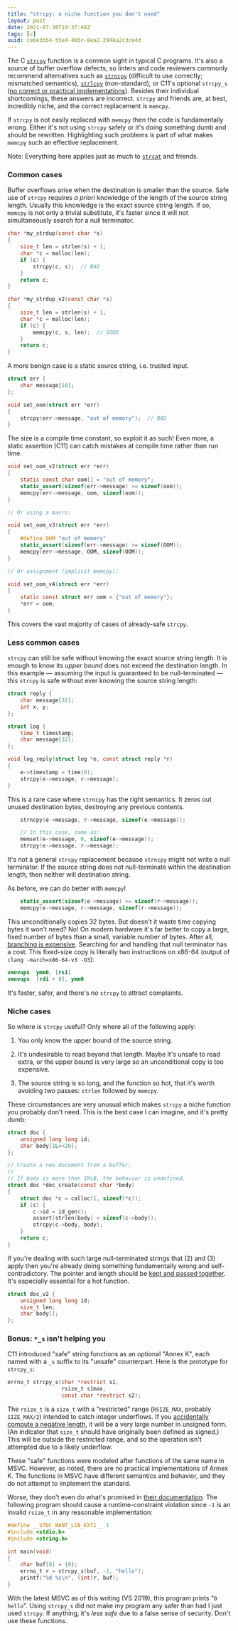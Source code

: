 ```yaml
---
title: "strcpy: a niche function you don't need"
layout: post
date: 2021-07-30T19:37:48Z
tags: [c]
uuid: ce6e3b54-55e4-465c-8ea2-2948a2c3ce4d
---
```


The C [`strcpy`][strcpy] function is a common sight in typical C programs.
It's also a source of buffer overflow defects, so linters and code
reviewers commonly recommend alternatives such as [`strncpy`][strncpy]
(difficult to use correctly; mismatched semantics), [`strlcpy`][strlcpy]
(non-standard), or C11's optional `strcpy_s` ([no correct or practical
implementations][rep]). Besides their individual shortcomings, these
answers are incorrect. `strcpy` and friends are, at best, incredibly
niche, and the correct replacement is `memcpy`.

If `strcpy` is not easily replaced with `memcpy` then the code is
fundamentally wrong. Either it's not using `strcpy` safely or it's doing
something dumb and should be rewritten. Highlighting such problems is part
of what makes `memcpy` such an effective replacement.

Note: Everything here applies just as much to [`strcat`][strcat] and
friends.

### Common cases

Buffer overflows arise when the destination is smaller than the source.
Safe use of `strcpy` requires *a priori* knowledge of the length of the
source string length. Usually this knowledge is the exact source string
length. If so, `memcpy` is not only a trivial substitute, it's faster
since it will not simultaneously search for a null terminator.

```c
char *my_strdup(const char *s)
{
    size_t len = strlen(s) + 1;
    char *c = malloc(len);
    if (c) {
        strcpy(c, s);  // BAD
    }
    return c;
}

char *my_strdup_v2(const char *s)
{
    size_t len = strlen(s) + 1;
    char *c = malloc(len);
    if (c) {
        memcpy(c, s, len);  // GOOD
    }
    return c;
}
```

A more benign case is a static source string, i.e. trusted input.

```c
struct err {
    char message[16];
};

void set_oom(struct err *err)
{
    strcpy(err->message, "out of memory");  // BAD
}
```

The size is a compile time constant, so exploit it as such! Even more, a
static assertion (C11) can catch mistakes at compile time rather than run
time.

```c
void set_oom_v2(struct err *err)
{
    static const char oom[] = "out of memory";
    static_assert(sizeof(err->message) >= sizeof(oom));
    memcpy(err->message, oom, sizeof(oom));
}

// Or using a macro:

void set_oom_v3(struct err *err)
{
    #define OOM "out of memory"
    static_assert(sizeof(err->message) >= sizeof(OOM));
    memcpy(err->message, OOM, sizeof(OOM));
}

// Or assignment (implicit memcpy):

void set_oom_v4(struct err *err)
{
    static const struct err oom = {"out of memory"};
    *err = oom;
}
```

This covers the vast majority of cases of already-safe `strcpy`.

### Less common cases

`strcpy` can still be safe without knowing the exact source string length.
It is enough to know its *upper bound* does not exceed the destination
length. In this example — assuming the input is guaranteed to be
null-terminated — this `strcpy` is safe without ever knowing the source
string length:

```c
struct reply {
    char message[32];
    int x, y;
};

struct log {
    time_t timestamp;
    char message[32];
};

void log_reply(struct log *e, const struct reply *r)
{
    e->timestamp = time(0);
    strcpy(e->message, r->message);
}
```

This is a rare case where `strncpy` has the right semantics. It zeros out
unused destination bytes, destroying any previous contents.

```c
    strncpy(e->message, r->message, sizeof(e->message));

    // In this case, same as:
    memset(e->message, 0, sizeof(e->message));
    strcpy(e->message, r->message);
```

It's not a general `strcpy` replacement because `strncpy` might not write
a null terminator. If the source string does not null-terminate within the
destination length, then neither will destination string.

As before, we can do better with `memcpy`!

```c
    static_assert(sizeof(e->message) >= sizeof(r->message));
    memcpy(e->message, r->message, sizeof(r->message));
```

This unconditionally copies 32 bytes. But doesn't it waste time copying
bytes it won't need? No! On modern hardware it's far better to copy a
large, fixed number of bytes than a small, variable number of bytes. After
all, [branching is expensive][utf]. Searching for and handling that null
terminator has a cost. This fixed-size copy is literally two instructions
on x86-64 (output of `clang -march=x86-64-v3 -O3`):

```nasm
vmovups  ymm0, [rsi]
vmovups  [rdi + 8], ymm0
```

It's faster, safer, and there's no `strcpy` to attract complaints.

### Niche cases

So where *is* `strcpy` useful? Only where all of the following apply:

1. You only know the upper bound of the source string.

2. It's undesirable to read beyond that length. Maybe it's unsafe to read
   extra, or the upper bound is very large so an unconditional copy is too
   expensive.

3. The source string is so long, and the function so hot, that it's worth
   avoiding two passes: `strlen` followed by `memcpy`.

These circumstances are very unusual which makes `strcpy` a niche function
you probably don't need. This is the best case I can imagine, and it's
pretty dumb:

```c
struct doc {
    unsigned long long id;
    char body[1L<<20];
};

// Create a new document from a buffer.
//
// If body is more than 1MiB, the behavior is undefined.
struct doc *doc_create(const char *body)
{
    struct doc *c = calloc(1, sizeof(*c));
    if (c) {
        c->id = id_gen();
        assert(strlen(body) < sizeof(c->body));
        strcpy(c->body, body);
    }
    return c;
}
```

If you're dealing with such large null-terminated strings that (2) and (3)
apply then you're already doing something fundamentally wrong and
self-contradictory. The pointer and length should be [kept and passed
together][fat]. It's especially essential for a hot function.

```c
struct doc_v2 {
    unsigned long long id;
    size_t len;
    char body[];
};
```

### Bonus: `*_s` isn't helping you

C11 introduced "safe" string functions as an optional "Annex K", each
named with a `_s` suffix to its "unsafe" counterpart. Here is the
prototype for `strcpy_s`:

```c
errno_t strcpy_s(char *restrict s1,
                 rsize_t s1max,
                 const char *restrict s2);
```

The `rsize_t` is a `size_t` with a "restricted" range (`RSIZE_MAX`,
probably `SIZE_MAX/2`) intended to catch integer underflows. If you
[accidentally compute a negative length][ovf], it will be a very large
number in unsigned form. (An indicator that `size_t` should have
originally been defined as signed.) This will be outside the restricted
range, and so the operation isn't attempted due to a likely underflow.

These "safe" functions were modeled after functions of the same name in
MSVC. However, as noted, there are no practical implementations of Annex
K. The functions in MSVC have different semantics and behavior, and they
do not attempt to implement the standard.

Worse, they don't even do what's promised in [their documentation][ms].
The following program should cause a runtime-constraint violation since
`-1` is an invalid `rsize_t` in any reasonable implementation:

```c
#define __STDC_WANT_LIB_EXT1__ 1
#include <stdio.h>
#include <string.h>

int main(void)
{
    char buf[8] = {0};
    errno_t r = strcpy_s(buf, -1, "hello");
    printf("%d %s\n", (int)r, buf);
}
```

With the latest MSVC as of this writing (VS 2019), this program prints "`0
hello`". Using `strcpy_s` did not make my program any safer than had I
just used `strcpy`. If anything, it's *less safe* due to a false sense of
security. Don't use these functions.


[fat]: /blog/2019/06/30/
[ovf]: /blog/2017/07/19/
[rep]: http://www.open-std.org/jtc1/sc22/wg14/www/docs/n1967.htm
[strcat]: https://man7.org/linux/man-pages/man3/strcat.3.html
[strcpy]: https://man7.org/linux/man-pages/man3/strcpy.3.html
[strncpy]: https://man7.org/linux/man-pages/man3/strncpy.3.html
[strlcpy]: https://man.openbsd.org/strlcpy.3
[utf]: /blog/2017/10/06/
[ms]: https://docs.microsoft.com/en-us/cpp/c-runtime-library/reference/strcpy-s-wcscpy-s-mbscpy-s?view=msvc-160
